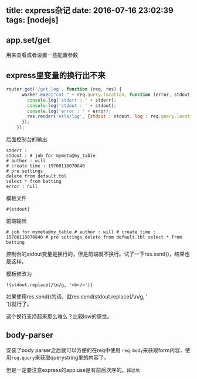 title: express杂记
date: 2016-07-16 23:02:39
tags: [nodejs]
---
app.set/get
---
用来查看或者设置一些配置参数



express里变量的换行出不来
---
```javascript
router.get('/get_log', function (req, res) {
      worker.exec("cat " + req.query.location, function (error, stdout, stderr) {
        console.log('stderr : ' + stderr);
        console.log('stdout : ' + stdout);
        console.log('error : ' + error);
        res.render('etls/log', {stdout : stdout, log : req.query.location});
      }); 
    });
```
后面控制台的输出
```
stderr : 
stdout : # job for mymeta@my_table
# author : will
# create time : 19700118070840
# pre settings 
delete from default.tbl
select * from batting
error : null

```
模板文件
```
#{stdout}
```

前端输出
```
# job for mymeta@my_table # author : will # create time : 19700118070840 # pre settings delete from default.tbl select * from batting
```
控制台的stdout变量是换行的，但是前端就不换行。试了一下res.send()，结果也是这样。

模板修改为
```jade
!{stdout.replace(/\n/g, '<br/>')}
```

如果使用res.send()的话，就res.send(stdout.replace(/\n/g, '<br/>'))就行了。

这个换行支持起来那么难么？比较low的感觉。



body-parser
---
安装了body parser之后就可以方便的在req中使用 `req.body`来获取form内容，使用`req.query`来获取querystring里的内容了。

但是一定要注意express的app.use是有前后次序的。`踩过坑`

